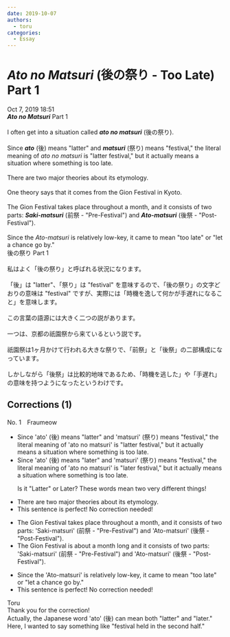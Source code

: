 ```yaml
---
date: 2019-10-07
authors:
  - toru
categories:
  - Essay
---
```


<h1 id="subject_show"><strong><em>Ato no Matsuri</strong></em> (後の祭り - Too Late) Part 1</h1>
<div class="date">Oct 7, 2019 18:51</div>
<div id="post"><div id="body_show_ori">
<strong><em>Ato no Matsuri</strong></em> Part 1<br/><br/>I often get into a situation called <strong><em>ato no matsuri</em></strong> (後の祭り).<br/><br/>Since <strong><em>ato</em></strong> (後) means "latter" and <strong><em>matsuri</em></strong> (祭り) means "festival," the literal meaning of <em>ato no matsuri</em> is "latter festival," but it actually means a situation where something is too late.<br/><br/>There are two major theories about its etymology.<br/><br/>One theory says that it comes from the Gion Festival in Kyoto.<br/><br/>The Gion Festival takes place throughout a month, and it consists of two parts: <strong><em>Saki-matsuri</em></strong> (前祭 - "Pre-Festival") and <strong><em>Ato-matsuri</em></strong> (後祭 - "Post-Festival").<br/><br/>Since the <em>Ato-matsuri</em> is relatively low-key, it came to mean "too late" or "let a chance go by."
</div></div>

<!-- more -->

<div id="post_ja"><div id="body_show_mo">
後の祭り Part 1<br/><br/>私はよく「後の祭り」と呼ばれる状況になります。<br/><br/>「後」は "latter"、「祭り」は "festival" を意味するので、「後の祭り」の文字どおりの意味は "festival" ですが、実際には「時機を逸して何かが手遅れになること」を意味します。<br/><br/>この言葉の語源には大きく二つの説があります。<br/><br/>一つは、京都の祇園祭から来ているという説です。<br/><br/>祇園祭は1ヶ月かけて行われる大きな祭りで、「前祭」と「後祭」の二部構成になっています。<br/><br/>しかしながら「後祭」は比較的地味であるため、「時機を逃した」や「手遅れ」の意味を持つようになったというわけです。
</div></div>

## Corrections (1)
<div id="block"><div class="first_name"> No. 1　<span class="just_name">Fraumeow</span></div><div id="block2">
<ul class="correction_field">
<li class="incorrect">Since 'ato' (後) means "latter" and 'matsuri' (祭り) means "festival," the literal meaning of 'ato no matsuri' is "latter festival," but it actually means a situation where something is too late.</li>
<li class="corrected correct">
Since 'ato' (後) means "later" and 'matsuri' (祭り) means "festival," the literal meaning of 'ato no matsuri' is "later festival," but it actually means a situation where something is too late.
<p class="correction_comment">Is it "Latter" or Later?  These words mean two very different things!</p>
</li>
</ul>
<ul class="correction_field">
<li class="incorrect">There are two major theories about its etymology.</li>
<li class="corrected perfect">This sentence is perfect! No correction needed!</li>
</ul>
<ul class="correction_field">
<li class="incorrect">The Gion Festival takes place throughout a month, and it consists of two parts: 'Saki-matsuri' (前祭 - "Pre-Festival") and 'Ato-matsuri' (後祭 - "Post-Festival").</li>
<li class="corrected correct">
The Gion Festival is about a month long and it consists of two parts: 'Saki-matsuri' (前祭 - "Pre-Festival") and 'Ato-matsuri' (後祭 - "Post-Festival").
</li>
</ul>
<ul class="correction_field">
<li class="incorrect">Since the 'Ato-matsuri' is relatively low-key, it came to mean "too late" or "let a chance go by."</li>
<li class="corrected perfect">This sentence is perfect! No correction needed!</li>
</ul>
</div><div class="name"><span class="just_name">Toru</span><br>
Thank you for the correction!<br/>Actually, the Japanese word 'ato' (後) can mean both "latter" and "later." Here, I wanted to say something like "festival held in the second half."
</div>
</div>
